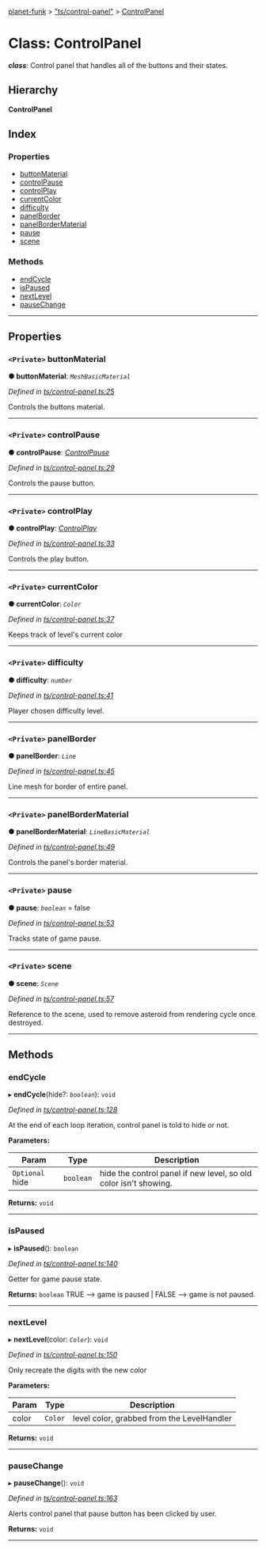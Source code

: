 [planet-funk](../README.md) > ["ts/control-panel"](../modules/_ts_control_panel_.md) > [ControlPanel](../classes/_ts_control_panel_.controlpanel.md)

# Class: ControlPanel

*__class__*: Control panel that handles all of the buttons and their states.

## Hierarchy

**ControlPanel**

## Index

### Properties

* [buttonMaterial](_ts_control_panel_.controlpanel.md#buttonmaterial)
* [controlPause](_ts_control_panel_.controlpanel.md#controlpause)
* [controlPlay](_ts_control_panel_.controlpanel.md#controlplay)
* [currentColor](_ts_control_panel_.controlpanel.md#currentcolor)
* [difficulty](_ts_control_panel_.controlpanel.md#difficulty)
* [panelBorder](_ts_control_panel_.controlpanel.md#panelborder)
* [panelBorderMaterial](_ts_control_panel_.controlpanel.md#panelbordermaterial)
* [pause](_ts_control_panel_.controlpanel.md#pause)
* [scene](_ts_control_panel_.controlpanel.md#scene)

### Methods

* [endCycle](_ts_control_panel_.controlpanel.md#endcycle)
* [isPaused](_ts_control_panel_.controlpanel.md#ispaused)
* [nextLevel](_ts_control_panel_.controlpanel.md#nextlevel)
* [pauseChange](_ts_control_panel_.controlpanel.md#pausechange)

---

## Properties

<a id="buttonmaterial"></a>

### `<Private>` buttonMaterial

**● buttonMaterial**: *`MeshBasicMaterial`*

*Defined in [ts/control-panel.ts:25](https://github.com/WilliamRADFunk/planet-funk/blob/2c553a5/src/ts/control-panel.ts#L25)*

Controls the buttons material.

___
<a id="controlpause"></a>

### `<Private>` controlPause

**● controlPause**: *[ControlPause](_ts_control_pause_.controlpause.md)*

*Defined in [ts/control-panel.ts:29](https://github.com/WilliamRADFunk/planet-funk/blob/2c553a5/src/ts/control-panel.ts#L29)*

Controls the pause button.

___
<a id="controlplay"></a>

### `<Private>` controlPlay

**● controlPlay**: *[ControlPlay](_ts_control_play_.controlplay.md)*

*Defined in [ts/control-panel.ts:33](https://github.com/WilliamRADFunk/planet-funk/blob/2c553a5/src/ts/control-panel.ts#L33)*

Controls the play button.

___
<a id="currentcolor"></a>

### `<Private>` currentColor

**● currentColor**: *`Color`*

*Defined in [ts/control-panel.ts:37](https://github.com/WilliamRADFunk/planet-funk/blob/2c553a5/src/ts/control-panel.ts#L37)*

Keeps track of level's current color

___
<a id="difficulty"></a>

### `<Private>` difficulty

**● difficulty**: *`number`*

*Defined in [ts/control-panel.ts:41](https://github.com/WilliamRADFunk/planet-funk/blob/2c553a5/src/ts/control-panel.ts#L41)*

Player chosen difficulty level.

___
<a id="panelborder"></a>

### `<Private>` panelBorder

**● panelBorder**: *`Line`*

*Defined in [ts/control-panel.ts:45](https://github.com/WilliamRADFunk/planet-funk/blob/2c553a5/src/ts/control-panel.ts#L45)*

Line mesh for border of entire panel.

___
<a id="panelbordermaterial"></a>

### `<Private>` panelBorderMaterial

**● panelBorderMaterial**: *`LineBasicMaterial`*

*Defined in [ts/control-panel.ts:49](https://github.com/WilliamRADFunk/planet-funk/blob/2c553a5/src/ts/control-panel.ts#L49)*

Controls the panel's border material.

___
<a id="pause"></a>

### `<Private>` pause

**● pause**: *`boolean`* = false

*Defined in [ts/control-panel.ts:53](https://github.com/WilliamRADFunk/planet-funk/blob/2c553a5/src/ts/control-panel.ts#L53)*

Tracks state of game pause.

___
<a id="scene"></a>

### `<Private>` scene

**● scene**: *`Scene`*

*Defined in [ts/control-panel.ts:57](https://github.com/WilliamRADFunk/planet-funk/blob/2c553a5/src/ts/control-panel.ts#L57)*

Reference to the scene, used to remove asteroid from rendering cycle once destroyed.

___

## Methods

<a id="endcycle"></a>

###  endCycle

▸ **endCycle**(hide?: *`boolean`*): `void`

*Defined in [ts/control-panel.ts:128](https://github.com/WilliamRADFunk/planet-funk/blob/2c553a5/src/ts/control-panel.ts#L128)*

At the end of each loop iteration, control panel is told to hide or not.

**Parameters:**

| Param | Type | Description |
| ------ | ------ | ------ |
| `Optional` hide | `boolean` |  hide the control panel if new level, so old color isn't showing. |

**Returns:** `void`

___
<a id="ispaused"></a>

###  isPaused

▸ **isPaused**(): `boolean`

*Defined in [ts/control-panel.ts:140](https://github.com/WilliamRADFunk/planet-funk/blob/2c553a5/src/ts/control-panel.ts#L140)*

Getter for game pause state.

**Returns:** `boolean`
TRUE --> game is paused | FALSE --> game is not paused.

___
<a id="nextlevel"></a>

###  nextLevel

▸ **nextLevel**(color: *`Color`*): `void`

*Defined in [ts/control-panel.ts:150](https://github.com/WilliamRADFunk/planet-funk/blob/2c553a5/src/ts/control-panel.ts#L150)*

Only recreate the digits with the new color

**Parameters:**

| Param | Type | Description |
| ------ | ------ | ------ |
| color | `Color` |  level color, grabbed from the LevelHandler |

**Returns:** `void`

___
<a id="pausechange"></a>

###  pauseChange

▸ **pauseChange**(): `void`

*Defined in [ts/control-panel.ts:163](https://github.com/WilliamRADFunk/planet-funk/blob/2c553a5/src/ts/control-panel.ts#L163)*

Alerts control panel that pause button has been clicked by user.

**Returns:** `void`

___

